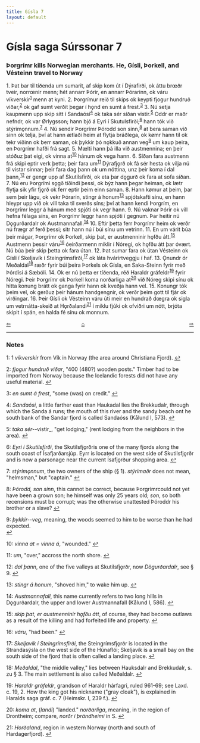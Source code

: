 ```yaml
---
title: Gísla 7
layout: default
---
```


# Gísla saga Súrssonar 7

###  Þorgrímr kills Norwegian merchants. He, Gísli, Þorkell, and Vésteinn travel to Norway

1\. Þat bar til tíðenda um sumarit, af skip kom út í Dýrafirði, ok áttu br&oelig;ðr tveir, norr&oelig;nir menn; hét annarr Þórir, en annarr Þórarinn, ok váru víkverskir<sup id="a1">[1](#myfootnote1)</sup> menn at kyni. 2. Þorgrímur reið til skips ok keypti fjogur hundruð viðar,<sup id="a2">[2](#myfootnote2)</sup> ok gaf sumt verðit þegar í h&#x1EB;nd en sumt á frest.<sup id="a3">[3](#myfootnote3)</sup> 3. Nú setja kaupmenn upp skip sitt í Sandaósi<sup id="a4">[4](#myfootnote4)</sup> ok taka sér síðan vistir.<sup id="a5">[5](#myfootnote5)</sup> Oddr er maðr nefndr, ok var &Oslash;rlygsson; hann bjó á Eyri í Skutulsfirði;<sup id="a6">[6](#myfootnote6)</sup> hann tók við stýrim&#x1EB;nnum.<sup id="a7">[7](#myfootnote7)</sup> 4. Nú sendir Þorgrímr Þórodd son sinn,<sup id="a8">[8](#myfootnote8)</sup> at bera saman við sinn ok telja, því at hann ætlaði heim at flytja bráðlega, ok k&oslash;mr hann til ok tekr viðinn ok berr saman, ok þykkir þó n&#x1EB;kkuð annan veg<sup id="a9">[9](#myfootnote9)</sup> um kaup þeira, en Þorgrímr hafði frá sagt. 5. Mælti hann þá illa við austmennina; en þeir stóðuz þat eigi, ok vinna at<sup id="a10">[10](#myfootnote10)</sup> hánum ok vega hann. 6. Síðan fara austmenn frá skipi eptir verk þetta; þeir fara um<sup id="a11">[11](#myfootnote11)</sup> Dýrafj&#x1EB;rð ok fá sér hesta ok vilja nú til vistar sinnar; þeir fara dag þann ok um nóttina, unz þeir koma í dal þann,<sup id="a12">[12](#myfootnote12)</sup> er gengr upp af Skutilsfirði, ok eta þar d&#x1EB;gurð ok fara at sofa síðan. 7. Nú eru Þorgrími s&#x1EB;gð tíðindi þessi, ok býz hann þegar heiman, ok lætr flytja sik yfir fj&#x1EB;rð ok ferr eptir þeim einn saman. 8. Hann k&oslash;mur at þeim, þar sem þeir lágu, ok vekr Þórarin, stingr á honum<sup id="a13">[13](#myfootnote13)</sup> spjótskafti sínu, en hann hleypr upp við ok vill taka til sverðs síns; því at hann kendi Þorgrím, en Þorgrímr leggr á hánum með spjóti ok vegr hann. 9. Nú vaknar Þórir ok vill hefna félaga síns, en Þorgrímr leggr hann spjóti í gegnum. Þar heitir nú D&#x1EB;gurðardalr ok Austmannafall.<sup id="a14">[14](#myfootnote14)</sup> 10. Eftir þetta ferr Þorgrímr heim ok verðr nú frægr af ferð þessi; sitr hann nú í búi sínu um vetrinn. 11. En um várit búa þeir mágar, Þorgrímr ok Þorkell, skip þat, er austmenninir h&#x1EB;fðu átt.<sup id="a15">[15](#myfootnote15)</sup> Austmenn þessir váru<sup id="a16">[16](#myfootnote16)</sup> óeirðarmenn miklir í Nóregi, ok h&#x1EB;fðu átt þar óvært. Nú búa þeir skip þetta ok fara útan. 12. Þat sumar fara ok útan Vésteinn ok Gísli í Skeljavík í Steingrímsfirði,<sup id="a17">[17](#myfootnote17)</sup> ok láta hvárirtveggju í haf. 13. Ǫnundr ór Meðaldal<sup id="a18">[18](#myfootnote18)</sup> ræðr fyrir búi þeira Þorkels ok Gísla, en Saka-Steinn fyrir með Þórdísi á Sæbóli. 14. Ok er nú þetta er tíðenda, réð Haraldr gráfeldr<sup id="a19">[19](#myfootnote19)</sup> fyrir Nóregi. Þeir Þorgrímr ok Þorkell koma norðarliga at<sup id="a20">[20](#myfootnote20)</sup> við Nóreg skipi sínu ok hitta konung brátt ok ganga fyrir hann ok kveðja hann vel. 15. Konungr tók þeim vel, ok gerðuz þeir hánum handgengnir, ok verðr þeim gott til fjár ok virðingar. 16. Þeir Gísli ok Vésteinn váru úti meir en hundrað d&oelig;gra ok sigla um vetrnátta-skeið at H&#x1EB;rðalandi<sup id="a21">[21](#myfootnote21)</sup> í miklu fjúki ok ofviðri um nótt, brjóta skipit í spán, en halda fé sínu ok monnum.

<div style="float: left"><a href="http://rcblack.net/Gisli_saga/Gisla_6">⇦</a></div>
<div style="float: right"><a href="http://rcblack.net/Gisli_saga/Gisla_8">⇨</a></div>
<div style="margin: 0 auto; width: 100px;"><a href="http://rcblack.net/Gisli_saga/Gisla_home">&#8962;</a></div>

---

### Notes

<a name="myfootnote1" id="f1">1</a>:
1 _víkverskir_ from Vík in Norway (the area around Christiana Fjord).
[↩](#a1)

<a name="myfootnote2" id="f2">2</a>:
 _fjogur hundruð viðar_, "400 (480?) wooden posts." Timber had to be imported from Norway because the Icelandic forests did not have any useful material.
[↩](#a2)

<a name="myfootnote3" id="f3">3</a>:
 _en sumt á frest_, "some (was) on credit."
[↩](#a3)

<a name="myfootnote4" id="f4">4</a>:
 _Sandaósi_, a little farther east than Haukadal lies the Brekkudalr, through which the Sanda á runs; the mouth of this river and the sandy beach ont he south bank of the Sandar fjord is called Sandaóss (Kålund I, 573).
[↩](#a4)

<a name="myfootnote5" id="f5">5</a>:
 _taka sér_--vistir_, "get lodging," (rent lodging from the neighbors in the area).
[↩](#a5)

<a name="myfootnote6" id="f6">6</a>:
 _Eyri í Skutilsfirði_, the Skutilsfj&#x1EB;rðris one of the many fjords along the south coast of Ísafjarðarsjúp. Eyrr is located on the west side of Skutilsfj&#x1EB;rðr and is now a parsonage near the current Ísafj&#x1EB;rður shopping area.
[↩](#a6)

<a name="myfootnote7" id="f7">7</a>:
 _stýrim&#x1EB;nnum_, the two owners of the ship (&sect; 1). _stýrimaðr_ does not mean, "helmsman," but "captain."
[↩](#a7)

<a name="myfootnote8" id="f8">8</a>:
 _Þórodd, son sinn_, this cannot be correct, because Þorgrímrcould not yet have been a grown son; he himself was only 25 years old; _son_, so both recensions must be corrupt; was the otherwise unattested Þóroddr his brother or a slave?
[↩](#a8)

<a name="myfootnote9" id="f9">9</a>:
 _þykkir--veg_, meaning, the woods seemed to him to be worse than he had expected.  
[↩](#a9)

<a name="myfootnote10" id="f10">10</a>:
 _vinna at = vinna á_, "wounded."
[↩](#a10)

<a name="myfootnote11" id="f11">11</a>:
 _um_, "over," accross the north shore.
[↩](#a11)

<a name="myfootnote12" id="f12">12</a>:
 _dal þann_, one of the five valleys at Skutilsfj&#x1EB;rðr, now _Dögurðardalr_, see &sect; 9.
[↩](#a12)

<a name="myfootnote13" id="f13">13</a>:
 _stingr á honum_, "shoved him," to wake him up.
[↩](#a13)

<a name="myfootnote14" id="f14">14</a>:
 _Austmannafall_, this name currently refers to two long hills in D&#x1EB;gurðardalr, the upper and lower Austmannafall (Kålund I, 586).
[↩](#a14)

<a name="myfootnote15" id="f15">15</a>:
 _skip þat, er austmenninir h&#x1EB;fðu átt_, of course, they had become outlaws as a result of the killing and had forfeited life and property.
[↩](#a15)

<a name="myfootnote16" id="f16">16</a>:
 _váru_, "had been."
[↩](#a16)

<a name="myfootnote17" id="f17">17</a>:
 _Skeljavík í Steingrímsfirði_, the Steingrímsfj&#x1EB;rðr is located in the Strandasýsla on the west side of the Húnaflói; Skeljavík is a small bay on the south side of the fjord that is often called a landing place.
[↩](#a17)

<a name="myfootnote18" id="f18">18</a>:
 _Meðaldal_, "the middle valley," lies between Hauksdalr and Brekkudalr, s. zu &sect; 3. The main settlement is also called Meðaldalr.
[↩](#a18)

<a name="myfootnote19" id="f19">19</a>:
 _Haraldr gráfeldr_, grandson of Haraldr hárfagri, ruled 961-69; see Laxd. c. 19, 2. How the king got his nickname ("gray cloak"), is explained in Haralds saga gráf. c. 7 (Heimskr. I, 239 f.).
[↩](#a19)

<a name="myfootnote20" id="f20">20</a>:
 _koma at_, (_landi_) "landed." _norðarliga_, meaning, in the region of Drontheim; compare, _norðr í þrándheimi_ in S.
[↩](#a20)

<a name="myfootnote21" id="f21">21</a>:
 _Horðaland_, region in western Norway (north and south of Hardagerfjord).
[↩](#a21)
